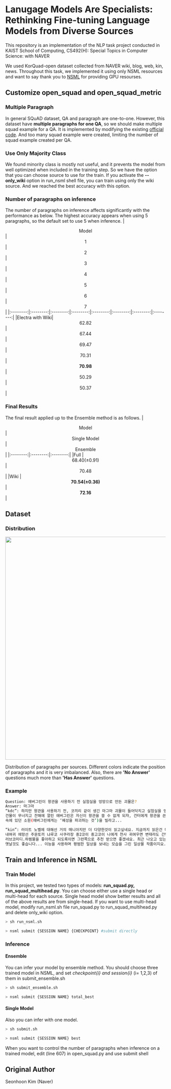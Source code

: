 # Lanugage Models Are Specialists: Rethinking Fine-tuning Language Models from Diverse Sources
This repository is an implementation of the NLP task project conducted in KAIST School of Computing, CS492(H): Special Topics in Computer Science<Deep Learning for Real-world Problems>: with NAVER

We used KorQuad-open dataset collected from NAVER wiki, blog, web, kin, news. Throughout this task, we implemented it using only NSML resources and want to say thank you to [NSML](https://ai.nsml.navercorp.com/) for providing GPU resourses.

## Customize open_squad and open_squad_metric
### Multiple Paragraph
In general SQuAD dataset, QA and paragraph are one-to-one. However, this dataset have **multiple paragraphs for one QA**, so we should make multiple squad example for a QA. It is implemented by modifying the existing [official code](https://github.com/huggingface/transformers/blob/master/src/transformers/data). And too many squad example were created, limiting the number of squad example created per QA.

### Use Only Majority Class
We found minority class is mostly not useful, and it prevents the model from well optimized when included in the training step. So we have the option that you can choose source to use for the train. If you activate the **--only_wiki** option in run_nsml shell file, you can train using only the wiki source. And we reached the best accuracy with this option.

### Number of paragraphs on inference
The number of paragraphs on inference affects significantly with the performance as below. The highest accuracy appears when using 5 paragraphs, so the default set to use 5 when inference.
|  <center>Model</center> |  <center>1</center> |  <center>2</center> | <center>3</center> | <center>4</center> | <center>5</center> | <center>6</center> | <center>7</center> |
|:--------:|:--------:|:--------:|:--------:|:--------:|:--------:|:--------:|:--------:|
|Electra with Wiki| <center> 62.82 </center> |<center> 67.44 </center>|<center> 69.47 </center>|<center> 70.31 </center>|<center> **70.98** </center>|<center> 50.29 </center>|<center> 50.37 </center>|


### Final Results
The final result applied up to the Ensemble method is as follows.
|  <center>Model</center> |  <center>Single Model</center> |  <center>Ensemble</center> |
|:--------:|:--------:|:--------:|
|Full | <center> 68.40(±0.91) </center> |<center> 70.48 </center>|
|Wiki | <center> **70.54(±0.36)** </center> |<center> **72.16** </center> |

## Dataset
### Distribution
<img src="https://drive.google.com/uc?export=view&id=1qTRQXdrRF8Itg7vEyIc5Wj0T8aV71_x4" width="700">

Distribution of paragraphs per sources. Different colors indicate the position of paragraphs and it is very imbalanced. Also, there are  **'No Answer'** questions much more than **'Has Answer'** questions.

### Example
```bash
Question: 에버그린이 왕관을 사용하기 전 실험실을 엉망으로 만든 괴물은?
Answer: 마그마
“kdc”: 하지만 왕관을 사용하기 전, 코끼리 같이 생긴 마그마 괴물이 들어닥치고 실험실을 엉망으로 만든다. 
건물이 무너지고 잔해에 깔린 에버그린은 자신이 왕관을 쓸 수 없게 되자, 건터에게 왕관을 쓴 뒤 마음 깊은 
속에 있던 소원(에버그린에게는 ‘혜성을 파괴하는 것’)을 빌라고...

“kin”: 러이트 노벨에 대해선 거의 매니아지만 더 다양한것이 읽고싶네요. 지금까지 읽은건 데어라 내청코 
내여귀 에망선 주문토끼 냐루코 사쿠라장 중2코이 중고코이 나에게 천사 귀여우면 변태라도 간단하게 이정도입니다 
러브코미디.하렘물을 좋아하고 되도록이면 그런쪽으로 추천 받으면 좋겠네요. 최근 나오고 있는것이면 더 좋고 
옛날것도 좋습니다... 이능을 사용하며 평범한 일상을 보내는 모습을 그린 일상물 작품이지요...
```

## Train and Inference in NSML
### Train Model
In this project, we tested two types of models: **run_squad.py, run_squad_multihead.py**. You can choose either use a single head or multi-head for each source.
Single head model show better results and all of the above results are from single-head.
If you want to use multi-head model, modify run_nsml.sh file run_squad.py to run_squad_multihead.py and delete only_wiki option.

```bash
> sh run_nsml.sh

> nsml submit {SESSION NAME} {CHECKPOINT} #submit directly
```
### Inference 

#### Ensemble
You can infer your model by ensemble method. You should choose three trained model in NSML, and set *checkpoint{i} and session{i}* (i= 1,2,3) of them in submit_ensemble.sh

```bash
> sh submit_ensemble.sh

> nsml submit {SESSION NAME} total_best 
```

#### Single Model
Also you can infer with one model.

```bash
> sh submit.sh

> nsml submit {SESSION NAME} best 
```

When you want to control the number of paragraphs when inference on a trained model, edit (line 607) in open_squad.py and use submit shell



## Original Author
Seonhoon Kim (Naver)
